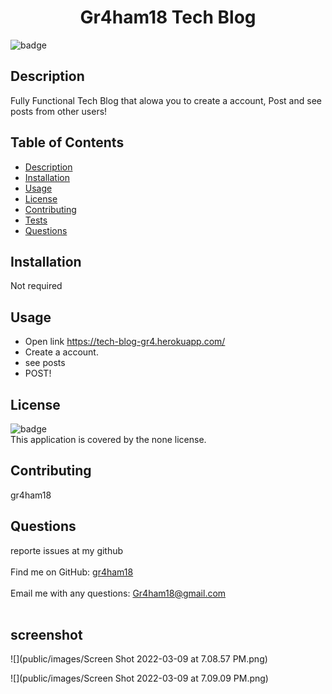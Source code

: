 
<h1 align="center"> Gr4ham18 Tech Blog </h1>
  
![badge](https://img.shields.io/badge/license-none-brightgreen)<br />

## Description
 Fully Functional Tech Blog that alowa you to create a account, Post and see posts from other users!

## Table of Contents
- [Description](#description)
- [Installation](#installation)
- [Usage](#usage)
- [License](#license)
- [Contributing](#contributing)
- [Tests](#tests)
- [Questions](#questions)

## Installation
Not required

## Usage
-  Open link https://tech-blog-gr4.herokuapp.com/
- Create a account.
- see posts
- POST!


## License
![badge](https://img.shields.io/badge/license-none-brightgreen)
<br />
This application is covered by the none license. 

## Contributing
 gr4ham18



## Questions
 reporte issues at my github<br />
<br />
Find me on GitHub: [gr4ham18](https://github.com/gr4ham18)<br />
<br />
 Email me with any questions: Gr4ham18@gmail.com<br /><br />



## screenshot 
![](public/images/Screen Shot 2022-03-09 at 7.08.57 PM.png)

![](public/images/Screen Shot 2022-03-09 at 7.09.09 PM.png)

